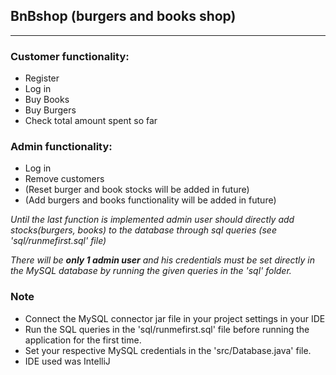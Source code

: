 ## BnBshop (burgers and books shop)

***

### Customer functionality:

<ul>
    <li> Register </li>
    <li> Log in </li>
    <li> Buy Books </li>
    <li> Buy Burgers </li>
    <li> Check total amount spent so far </li>
</ul>

### Admin functionality:
<ul>
    <li> Log in </li>
    <li> Remove customers </li>
    <li> (Reset burger and book stocks will be added in future) </li>
    <li> (Add burgers and books functionality will be added in future) </li>
</ul>

*Until the last function is implemented admin user should directly add stocks(burgers, books) to the database through sql queries (see 'sql/runmefirst.sql' file)*

*There will be **only 1 admin user** and his credentials must be set directly in the MySQL database by running the given queries in the 'sql' folder.*

### Note

<ul>
<li> Connect the MySQL connector jar file in your project settings in your IDE</li>
<li> Run the SQL queries in the 'sql/runmefirst.sql' file before running the application for the first time.</li>
<li> Set your respective MySQL credentials in the 'src/Database.java' file.</li>
<li> IDE used was IntelliJ</li>
</ul>
